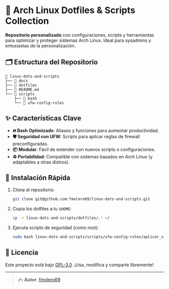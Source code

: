 
# 🐧 Arch Linux Dotfiles & Scripts Collection

**Repositorio personalizado** con configuraciones, scripts y herramientas para optimizar y 
proteger sistemas Arch Linux. Ideal para sysadmins y entusiastas de la personalización.

## 🗂️ Estructura del Repositorio
```
 linux-dots-and-scripts
├──  docs
├──  dotfiles
├──  README.md
└──  scripts
    ├──  bash
    └──  ufw-config-rules

```


## ✨ Características Clave
- **🔥 Bash Optimizado**: Aliases y funciones para aumentar productividad.
- **🛡️ Seguridad con UFW**: Scripts para aplicar reglas de firewall preconfiguradas.
- **📦 Modular**: Fácil de extender con nuevos scripts o configuraciones.
- **♻️ Portabilidad**: Compatible con sistemas basados en Arch Linux 
(y adaptables a otras distros).

## 🚀 Instalación Rápida
1. Clona el repositorio:
   ```bash
   git clone git@github.com:fmolero69/linux-dots-and-scripts.git
   ```
2. Copia los dotfiles a tu `$HOME`:
   ```bash
   cp -r linux-dots-and-scripts/dotfiles/.* ~/
   ```
3. Ejecuta scripts de seguridad (como root):
   ```bash
   sudo bash linux-dots-and-scripts/scripts/ufw-config-rules/aplicar_ufw.sh
   ```

## 📜 Licencia
Este proyecto está bajo [GPL-3.0](LICENSE). ¡Usa, modifica y comparte libremente!

---


> ✍️ **Autor**: [fmolero69](https://github.com/fmolero69) 

